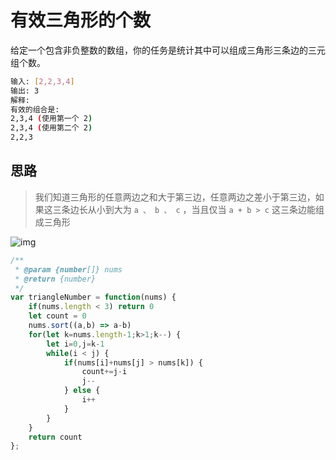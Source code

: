 # 有效三角形的个数
给定一个包含非负整数的数组，你的任务是统计其中可以组成三角形三条边的三元组个数。

```bash
输入: [2,2,3,4]
输出: 3
解释:
有效的组合是: 
2,3,4 (使用第一个 2)
2,3,4 (使用第二个 2)
2,2,3
```

## 思路
> 我们知道三角形的任意两边之和大于第三边，任意两边之差小于第三边，如果这三条边长从小到大为 `a 、 b 、 c` ，当且仅当 `a + b > c` 这三条边能组成三角形

![img](/dovis-blog/other/84.png)

```js
/**
 * @param {number[]} nums
 * @return {number}
 */
var triangleNumber = function(nums) {
    if(nums.length < 3) return 0
    let count = 0
    nums.sort((a,b) => a-b)
    for(let k=nums.length-1;k>1;k--) {
        let i=0,j=k-1
        while(i < j) {
            if(nums[i]+nums[j] > nums[k]) {
                count+=j-i
                j--
            } else {
                i++
            }
        }
    }
    return count
};
```
